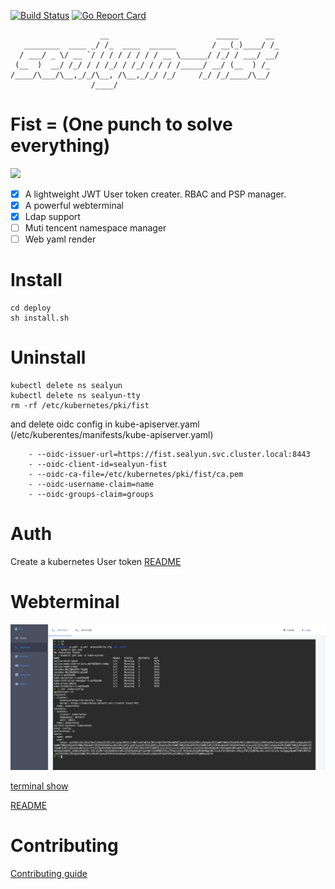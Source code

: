 [![Build Status](https://cloud.drone.io/api/badges/fanux/fist/status.svg)](https://cloud.drone.io/fanux/fist)
[![Go Report Card](https://goreportcard.com/badge/github.com/fanux/fist)](https://goreportcard.com/report/github.com/fanux/fist)

```
                    __                        _____      __ 
   ________  ____ _/ /_  ____  ______        / __(_)____/ /_
  / ___/ _ \/ __ `/ / / / / / / / __ \______/ /_/ / ___/ __/
 (__  )  __/ /_/ / / /_/ / /_/ / / / /_____/ __/ (__  ) /_  
/____/\___/\__,_/_/\__, /\__,_/_/ /_/     /_/ /_/____/\__/  
                  /____/                                    
```

# Fist = (One punch to solve everything)
![](./fist.png)

- [x] A lightweight JWT User token creater. RBAC and PSP manager.
- [x] A powerful webterminal
- [x] Ldap support
- [ ] Muti tencent namespace manager
- [ ] Web yaml render

# Install
```
cd deploy
sh install.sh
```

# Uninstall
```
kubectl delete ns sealyun
kubectl delete ns sealyun-tty
rm -rf /etc/kubernetes/pki/fist
```
and delete oidc config in kube-apiserver.yaml (/etc/kuberentes/manifests/kube-apiserver.yaml)

```
    - --oidc-issuer-url=https://fist.sealyun.svc.cluster.local:8443
    - --oidc-client-id=sealyun-fist
    - --oidc-ca-file=/etc/kubernetes/pki/fist/ca.pem
    - --oidc-username-claim=name
    - --oidc-groups-claim=groups
```

# Auth
Create a kubernetes User token
[README](./auth/README.md)

# Webterminal
![](./terminal/terminal.jpg)

[terminal show](https://sealyun.com/post/fist-terminal/)

[README](./terminal/README.md)

# Contributing
[Contributing guide](./CONTRIBUTING.md)
